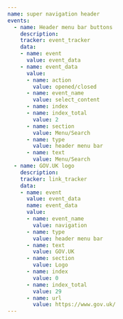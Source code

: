 ```yaml
---
name: super navigation header
events:
  - name: Header menu bar buttons
    description:
    tracker: event_tracker
    data:
    - name: event
      value: event_data
    - name: event_data
      value:
      - name: action
        value: opened/closed
      - name: event_name
        value: select_content
      - name: index
      - name: index_total
        value: 2
      - name: section
        value: Menu/Search
      - name: type
        value: header menu bar
      - name: text
        value: Menu/Search
  - name: GOV.UK logo
    description:
    tracker: link_tracker
    data:
    - name: event
      value: event_data
      name: event_data
      value:
      - name: event_name
        value: navigation
      - name: type
        value: header menu bar
      - name: text
        value: GOV.UK
      - name: section
        value: Logo
      - name: index
        value: 0
      - name: index_total
        value: 29
      - name: url
        value: https://www.gov.uk/
---
```

